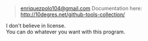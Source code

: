 >enriquezpolo104@gmail.com
Documentation here: http://10degres.net/github-tools-collection/  
  
I don't believe in license.  
You can do whatever you want with this program.  

